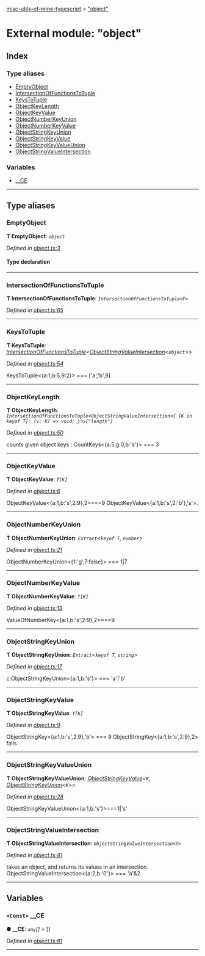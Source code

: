 [misc-utils-of-mine-typescript](../README.md) > ["object"](../modules/_object_.md)

# External module: "object"

## Index

### Type aliases

* [EmptyObject](_object_.md#emptyobject)
* [IntersectionOfFunctionsToTuple](_object_.md#intersectionoffunctionstotuple)
* [KeysToTuple](_object_.md#keystotuple)
* [ObjectKeyLength](_object_.md#objectkeylength)
* [ObjectKeyValue](_object_.md#objectkeyvalue)
* [ObjectNumberKeyUnion](_object_.md#objectnumberkeyunion)
* [ObjectNumberKeyValue](_object_.md#objectnumberkeyvalue)
* [ObjectStringKeyUnion](_object_.md#objectstringkeyunion)
* [ObjectStringKeyValue](_object_.md#objectstringkeyvalue)
* [ObjectStringKeyValueUnion](_object_.md#objectstringkeyvalueunion)
* [ObjectStringValueIntersection](_object_.md#objectstringvalueintersection)

### Variables

* [__CE](_object_.md#__ce)

---

## Type aliases

<a id="emptyobject"></a>

###  EmptyObject

**Ƭ EmptyObject**: *`object`*

*Defined in [object.ts:3](https://github.com/cancerberoSgx/misc-utils-of-mine/blob/d172c0e/misc-utils-of-mine-typescript/src/object.ts#L3)*

#### Type declaration

___
<a id="intersectionoffunctionstotuple"></a>

###  IntersectionOfFunctionsToTuple

**Ƭ IntersectionOfFunctionsToTuple**: *`IntersectionOfFunctionsToTuple<F>`*

*Defined in [object.ts:65](https://github.com/cancerberoSgx/misc-utils-of-mine/blob/d172c0e/misc-utils-of-mine-typescript/src/object.ts#L65)*

___
<a id="keystotuple"></a>

###  KeysToTuple

**Ƭ KeysToTuple**: *[IntersectionOfFunctionsToTuple](_object_.md#intersectionoffunctionstotuple)<[ObjectStringValueIntersection](_object_.md#objectstringvalueintersection)<`object`>>*

*Defined in [object.ts:54](https://github.com/cancerberoSgx/misc-utils-of-mine/blob/d172c0e/misc-utils-of-mine-typescript/src/object.ts#L54)*

KeysToTuple<{a:1,b:5,9:2}> === \['a','b',9\]

___
<a id="objectkeylength"></a>

###  ObjectKeyLength

**Ƭ ObjectKeyLength**: *`IntersectionOfFunctionsToTuple<ObjectStringValueIntersection<{ [K in keyof T]: (v: K) => void; }>>["length"]`*

*Defined in [object.ts:50](https://github.com/cancerberoSgx/misc-utils-of-mine/blob/d172c0e/misc-utils-of-mine-typescript/src/object.ts#L50)*

counts given object keys : CountKeys<{a:5,g:0,b:'s'}> === 3

___
<a id="objectkeyvalue"></a>

###  ObjectKeyValue

**Ƭ ObjectKeyValue**: *`T[K]`*

*Defined in [object.ts:6](https://github.com/cancerberoSgx/misc-utils-of-mine/blob/d172c0e/misc-utils-of-mine-typescript/src/object.ts#L6)*

ObjectKeyValue<{a:1,b:'s',2:9},2>===9 ObjectKeyValue<{a:1,b:'s',2:'b'},'s'>.

___
<a id="objectnumberkeyunion"></a>

###  ObjectNumberKeyUnion

**Ƭ ObjectNumberKeyUnion**: *`Extract`<`keyof T`, `number`>*

*Defined in [object.ts:21](https://github.com/cancerberoSgx/misc-utils-of-mine/blob/d172c0e/misc-utils-of-mine-typescript/src/object.ts#L21)*

ObjectNumberKeyUnion<{1:'g',7:false}> === 1\|7

___
<a id="objectnumberkeyvalue"></a>

###  ObjectNumberKeyValue

**Ƭ ObjectNumberKeyValue**: *`T[K]`*

*Defined in [object.ts:13](https://github.com/cancerberoSgx/misc-utils-of-mine/blob/d172c0e/misc-utils-of-mine-typescript/src/object.ts#L13)*

ValueOfNumberKey<{a:1,b:'s',2:9},2>===9

___
<a id="objectstringkeyunion"></a>

###  ObjectStringKeyUnion

**Ƭ ObjectStringKeyUnion**: *`Extract`<`keyof T`, `string`>*

*Defined in [object.ts:17](https://github.com/cancerberoSgx/misc-utils-of-mine/blob/d172c0e/misc-utils-of-mine-typescript/src/object.ts#L17)*

c:ObjectStringKeyUnion<{a:1,b:'s'}> === 'a'\|'b'

___
<a id="objectstringkeyvalue"></a>

###  ObjectStringKeyValue

**Ƭ ObjectStringKeyValue**: *`T[K]`*

*Defined in [object.ts:9](https://github.com/cancerberoSgx/misc-utils-of-mine/blob/d172c0e/misc-utils-of-mine-typescript/src/object.ts#L9)*

ObjectStringKey<{a:1,b:'s',2:9},'b'> === 9 ObjectStringKey<{a:1,b:'s',2:9},2> fails

___
<a id="objectstringkeyvalueunion"></a>

###  ObjectStringKeyValueUnion

**Ƭ ObjectStringKeyValueUnion**: *[ObjectStringKeyValue](_object_.md#objectstringkeyvalue)<`K`, [ObjectStringKeyUnion](_object_.md#objectstringkeyunion)<`K`>>*

*Defined in [object.ts:28](https://github.com/cancerberoSgx/misc-utils-of-mine/blob/d172c0e/misc-utils-of-mine-typescript/src/object.ts#L28)*

ObjectStringKeyValueUnion<{a:1,b:'s'}>===1\|'s'

___
<a id="objectstringvalueintersection"></a>

###  ObjectStringValueIntersection

**Ƭ ObjectStringValueIntersection**: *`ObjectStringValueIntersection<T>`*

*Defined in [object.ts:41](https://github.com/cancerberoSgx/misc-utils-of-mine/blob/d172c0e/misc-utils-of-mine-typescript/src/object.ts#L41)*

takes an object, and returns its values in an intersection. ObjectStringValueIntersection<{a:2,b:'0'}> === 'a'&2

___

## Variables

<a id="__ce"></a>

### `<Const>` __CE

**● __CE**: *`any`[]* =  []

*Defined in [object.ts:81](https://github.com/cancerberoSgx/misc-utils-of-mine/blob/d172c0e/misc-utils-of-mine-typescript/src/object.ts#L81)*

___

